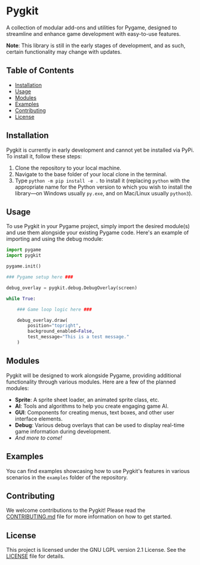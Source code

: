# Pygkit

A collection of modular add-ons and utilities for Pygame, designed to streamline and enhance game development with easy-to-use features.

**Note**: This library is still in the early stages of development, and as such, certain functionality may change with updates.

## Table of Contents

- [Installation](#installation)
- [Usage](#usage)
- [Modules](#modules)
- [Examples](#examples)
- [Contributing](#contributing)
- [License](#license)

## Installation

Pygkit is currently in early development and cannot yet be installed via PyPi. To install it, follow these steps:

1. Clone the repository to your local machine.
2. Navigate to the base folder of your local clone in the terminal.
3. Type `python -m pip install -e .` to install it (replacing `python` with the appropriate name for the Python version to which you wish to install the library—on Windows usually `py.exe`, and on Mac/Linux usually `python3`).

## Usage

To use Pygkit in your Pygame project, simply import the desired module(s) and use them alongside your existing Pygame code. Here's an example of importing and using the debug module:

```python
import pygame
import pygkit

pygame.init()

### Pygame setup here ###

debug_overlay = pygkit.debug.DebugOverlay(screen)

while True: 

    ### Game loop logic here ###

    debug_overlay.draw(
        position="topright",
        background_enabled=False,
        test_message="This is a test message."
    )
```

## Modules

Pygkit will be designed to work alongside Pygame, providing additional functionality through various modules. Here are a few of the planned modules:

- **Sprite**: A sprite sheet loader, an animated sprite class, etc.
- **AI**: Tools and algorithms to help you create engaging game AI.
- **GUI**: Components for creating menus, text boxes, and other user interface elements.
- **Debug**: Various debug overlays that can be used to display real-time game information during development.
- *And more to come!*

## Examples

You can find examples showcasing how to use Pygkit's features in various scenarios in the `examples` folder of the repository.

## Contributing

We welcome contributions to the Pygkit! Please read the [CONTRIBUTING.md](CONTRIBUTING.md) file for more information on how to get started.

## License

This project is licensed under the GNU LGPL version 2.1 License. See the [LICENSE](LICENSE) file for details.
